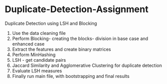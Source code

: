 # Duplicate-Detection-Assignment
Duplicate Detection using LSH and Blocking
1) Use the data cleaning file
2) Perform Blocking- creating the blocks- division in base case and enhanced case
3) Extract the features and create binary matrices
4) Perform MinHashing
5) LSH - get candidate pairs
6) Jaccard Similarity and Agglomerative Clustering for duplicate detection
7) Evaluate LSH measures
8) Finally run main file, with bootstrapping and final results
